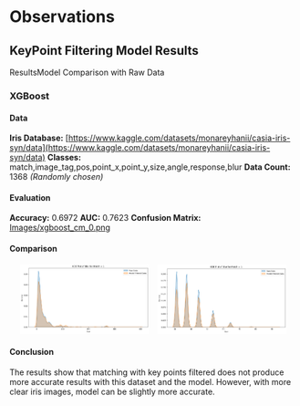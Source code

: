 # Observations

## KeyPoint Filtering Model Results 

ResultsModel Comparison with Raw Data

### XGBoost

#### Data

**Iris Database:** [https://www.kaggle.com/datasets/monareyhanii/casia-iris-syn/data](https://www.kaggle.com/datasets/monareyhanii/casia-iris-syn/data)
**Classes:** match,image_tag,pos,point_x,point_y,size,angle,response,blur
**Data Count:** 1368 *(Randomly chosen)*

#### Evaluation

**Accuracy:** 0.6972
**AUC:** 0.7623
**Confusion Matrix:** [Images/xgboost_cm_0.png](Images/xgboost_cm_0.png)

#### Comparison

<p align="center">
  <img src="Images/xgb_comparison_blur_0.png" alt="xgb_comparison_blur" width="45%" style="display:inline-block; margin-right: 10px;">
  <img src="Images/xgb_comparison_size_0.png" alt="xgb_comparison_size" width="45%" style="display:inline-block;">
</p>

#### Conclusion

The results show that matching with key points filtered does not produce more accurate results with this dataset and the model. However, with more clear iris images, model can be slightly more accurate.